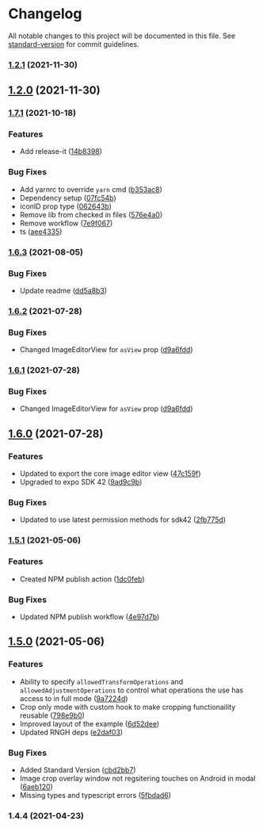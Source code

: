 # Changelog

All notable changes to this project will be documented in this file. See [standard-version](https://github.com/conventional-changelog/standard-version) for commit guidelines.

### [1.2.1](https://github.com/ko-platform/ko-image-editor/compare/v1.2.0...v1.2.1) (2021-11-30)

## [1.2.0](https://github.com/ko-platform/ko-image-editor/compare/v1.1.0...v1.2.0) (2021-11-30)

### [1.7.1](https://github.com/thomas-coldwell/expo-image-editor/compare/v1.7.0...v1.7.1) (2021-10-18)


### Features

* Add release-it ([14b8398](https://github.com/thomas-coldwell/expo-image-editor/commit/14b839857c1af155939b1f4719afa943119ad47f))


### Bug Fixes

* Add yarnrc to override `yarn` cmd ([b353ac8](https://github.com/thomas-coldwell/expo-image-editor/commit/b353ac8fab8ddd37f76d914ccba72d44eeed5fc8))
* Dependency setup ([07fc54b](https://github.com/thomas-coldwell/expo-image-editor/commit/07fc54b150f34b07a1d7699ab0ca5513087ecf70))
* iconID prop type ([062643b](https://github.com/thomas-coldwell/expo-image-editor/commit/062643bb72fbabed555d3c3933f5681a03a50296))
* Remove lib from checked in files ([576e4a0](https://github.com/thomas-coldwell/expo-image-editor/commit/576e4a097577a28535b9acaa3fd13e5b7cac66a4))
* Remove workflow ([7e9f067](https://github.com/thomas-coldwell/expo-image-editor/commit/7e9f0675f6316f47b34f1dd1528b897c7520858c))
* ts ([aee4335](https://github.com/thomas-coldwell/expo-image-editor/commit/aee4335c2e100ca3e9b6f1a05c45e45422c6fbf6))

### [1.6.3](https://github.com/thomas-coldwell/expo-image-editor/compare/v1.6.2...v1.6.3) (2021-08-05)


### Bug Fixes

* Update readme ([dd5a8b3](https://github.com/thomas-coldwell/expo-image-editor/commit/dd5a8b3388c1dfbaf7b904f42e8701a871ecd997))

### [1.6.2](https://github.com/thomas-coldwell/expo-image-editor/compare/v1.6.0...v1.6.2) (2021-07-28)


### Bug Fixes

* Changed ImageEditorView for `asView` prop ([d9a6fdd](https://github.com/thomas-coldwell/expo-image-editor/commit/d9a6fdd600f1cadc98baf4f29d2a56a84d8f15ed))

### [1.6.1](https://github.com/thomas-coldwell/expo-image-editor/compare/v1.6.0...v1.6.1) (2021-07-28)


### Bug Fixes

* Changed ImageEditorView for `asView` prop ([d9a6fdd](https://github.com/thomas-coldwell/expo-image-editor/commit/d9a6fdd600f1cadc98baf4f29d2a56a84d8f15ed))

## [1.6.0](https://github.com/thomas-coldwell/expo-image-editor/compare/v1.5.1...v1.6.0) (2021-07-28)


### Features

* Updated to export the core image editor view ([47c159f](https://github.com/thomas-coldwell/expo-image-editor/commit/47c159fa973da0e4fddbe470b3c911ccd3d59fb8))
* Upgraded to expo SDK 42 ([9ad9c9b](https://github.com/thomas-coldwell/expo-image-editor/commit/9ad9c9b6c0112134cc253b85752e4b9c77134820))


### Bug Fixes

* Updated to use latest permission methods for sdk42 ([2fb775d](https://github.com/thomas-coldwell/expo-image-editor/commit/2fb775dc0ae241c104c8387d6f156ca2ccf482b1))

### [1.5.1](https://github.com/thomas-coldwell/expo-image-editor/compare/v1.5.0...v1.5.1) (2021-05-06)


### Features

* Created NPM publish action ([1dc0feb](https://github.com/thomas-coldwell/expo-image-editor/commit/1dc0febdd4a66d09eef17b2c605a8756d4e3db96))


### Bug Fixes

* Updated NPM publish workflow ([4e97d7b](https://github.com/thomas-coldwell/expo-image-editor/commit/4e97d7b426f7232776798ea2259179396f813eae))

## [1.5.0](https://github.com/thomas-coldwell/expo-image-editor/compare/v1.4.4...v1.5.0) (2021-05-06)


### Features

* Ability to specify `allowedTransformOperations` and `allowedAdjustmentOperations` to control what operations the use has access to in full mode ([9a7224d](https://github.com/thomas-coldwell/expo-image-editor/commit/9a7224d4df3b67fb485532f2cef6212f933e5ad5))
* Crop only mode with custom hook to make cropping functionaility reusable ([798e9b0](https://github.com/thomas-coldwell/expo-image-editor/commit/798e9b02d9ccfce4af216233a5a0db6d26529b10))
* Improved layout of the example ([6d52dee](https://github.com/thomas-coldwell/expo-image-editor/commit/6d52dee99eb4de2e5c922e3aed2b76bd5501b703))
* Updated RNGH deps ([e2daf03](https://github.com/thomas-coldwell/expo-image-editor/commit/e2daf031975bacac51dd7bef4f640e90557123db))


### Bug Fixes

* Added Standard Version ([cbd2bb7](https://github.com/thomas-coldwell/expo-image-editor/commit/cbd2bb7d0bfdc797946f0230545110de3f078afd))
* Image crop overlay window not regsitering touches on Android in modal ([6aeb120](https://github.com/thomas-coldwell/expo-image-editor/commit/6aeb1201923ad00116e3672f8834d6042a4d66be))
* Missing types and typescript errors ([5fbdad6](https://github.com/thomas-coldwell/expo-image-editor/commit/5fbdad6948460e2ddfa988ca73cfa93d77d8d1bf))

### 1.4.4 (2021-04-23)
